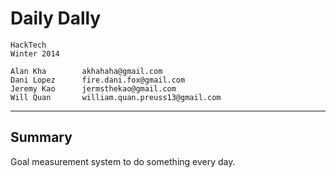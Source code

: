 Daily Dally
===============
	HackTech
	Winter 2014
	
	Alan Kha        akhahaha@gmail.com
	Dani Lopez      fire.dani.fox@gmail.com
	Jeremy Kao      jermsthekao@gmail.com
	Will Quan       william.quan.preuss13@gmail.com
--------------------------------------------------------------------------------
Summary
---------------
Goal measurement system to do something every day.
